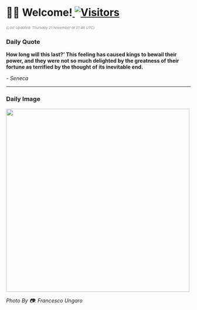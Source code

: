 <h1>👋🏽 Welcome!<a href="https://github.com/OmitNomis/"> <img src="https://visitor-badge.laobi.icu/badge?page_id=OmitNomis" alt="Visitors"></a></h1>

<i><p style="font-size: 0.6rem; color:gray">(Last Updated: Thursday 21 November at 01:46 UTC)</p></i>

<h3> Daily Quote </h3>
<b><p>How long will this last?’ This feeling has caused kings to bewail their power, and they were not so much delighted by the greatness of their fortune as terrified by the thought of its inevitable end.</p></b>
<i><caption style="font-size: 0.8rem; color:gray;">- Seneca</caption></i>


<hr>

<h3>Daily Image</h3>
<a href="https://images.unsplash.com/photo-1728022793588-a588b92bf063?crop=entropy&cs=srgb&fm=jpg&ixid=M3w2MjM3MzF8MHwxfHJhbmRvbXx8fHx8fHx8fDE3MzIxNTM1Nzl8&ixlib=rb-4.0.3&q=85" target="_blank"><img style="height:500px;" src=https://images.unsplash.com/photo-1728022793588-a588b92bf063?crop=entropy&cs=srgb&fm=jpg&ixid=M3w2MjM3MzF8MHwxfHJhbmRvbXx8fHx8fHx8fDE3MzIxNTM1Nzl8&ixlib=rb-4.0.3&q=85"/></a>

<i><caption style="font-size: 0.8rem; color:gray;"> Photo By 📷: Francesco Ungaro</caption></i>
